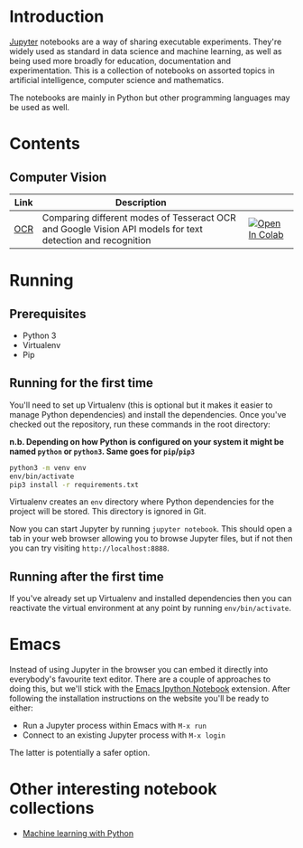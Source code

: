# Introduction

[Jupyter](https://jupyter.org) notebooks are a way of sharing executable experiments. They're widely used as standard in data science and machine learning, as well as being used more broadly for education, documentation and experimentation. This is a collection of notebooks on assorted topics in artificial intelligence, computer science and mathematics.

The notebooks are mainly in Python but other programming languages may be used as well.

# Contents

## Computer Vision

| Link                    | Description                                                                                                |   |
|-------------------------|------------------------------------------------------------------------------------------------------------|---|
| [OCR](vision/ocr.ipynb)   | Comparing different modes of Tesseract OCR and Google Vision API models for text detection and recognition | [![Open In Colab](https://colab.research.google.com/assets/colab-badge.svg)](https://colab.research.google.com/github/fuzzylabs/jupyter-delicacies/blob/colab/vision/ocr.ipynb) |

# Running

## Prerequisites

* Python 3
* Virtualenv
* Pip

## Running for the first time

You'll need to set up Virtualenv (this is optional but it makes it easier to manage Python dependencies) and install the dependencies. Once you've checked out the repository, run these commands in the root directory:

**n.b. Depending on how Python is configured on your system it might be named `python` or `python3`. Same goes for `pip`/`pip3`** 

```sh
python3 -m venv env
env/bin/activate
pip3 install -r requirements.txt
```

Virtualenv creates an `env` directory where Python dependencies for the project will be stored. This directory is ignored in Git.

Now you can start Jupyter by running `jupyter notebook`. This should open a tab in your web browser allowing you to browse Jupyter files, but if not then you can try visiting `http://localhost:8888`.

## Running after the first time

If you've already set up Virtualenv and installed dependencies then you can reactivate the virtual environment at any point by running `env/bin/activate`.

# Emacs

Instead of using Jupyter in the browser you can embed it directly into everybody's favourite text editor. There are a couple of approaches to doing this, but we'll stick with the [Emacs Ipython Notebook](http://millejoh.github.io/emacs-ipython-notebook) extension. After following the installation instructions on the website you'll be ready to either:

* Run a Jupyter process within Emacs with `M-x run`
* Connect to an existing Jupyter process with `M-x login`

The latter is potentially a safer option.

# Other interesting notebook collections

* [Machine learning with Python](https://github.com/tirthajyoti/Machine-Learning-with-Python)
